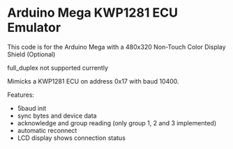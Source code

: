 # Arduino Mega KWP1281 ECU Emulator

This code is for the Arduino Mega with a 480x320 Non-Touch Color Display Shield (Optional)

full_duplex not supported currently

Mimicks a KWP1281 ECU on address 0x17 with baud 10400.



Features:
- 5baud init
- sync bytes and device data
- acknowledge and group reading (only group 1, 2 and 3 implemented)
- automatic reconnect
- LCD display shows connection status

